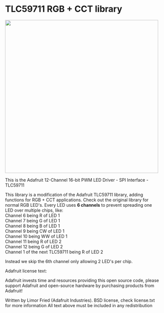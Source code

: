 # TLC59711 RGB + CCT library

<a href="https://www.adafruit.com/product/1455"><img src="assets/board.jpg?raw=true" width="500px"></a>

This is the Adafruit 12-Channel 16-bit PWM LED Driver - SPI Interface - TLC59711

This library is a modification of the Adafruit TLC59711 library, adding functions for RGB + CCT applications. Check out the original library for normal RGB LED's.
Every LED uses **6 channels** to prevent spreading one LED over multiple chips, like: <br>
Channel 6 being R of LED 1 <br>
Channel 7 being G of LED 1 <br>
Channel 8 being B of LED 1 <br>
Channel 9 being CW of LED 1 <br>
Channel 10 being WW of LED 1 <br>
Channel 11 being R of LED 2 <br>
Channel 12 being G of LED 2 <br>
Channel 1 of the next TLC59711 being R of LED 2 <br>

Instead we skip the 6th channel only allowing 2 LED's per chip. 

Adafruit license text:

Adafruit invests time and resources providing this open source code, please support Adafruit and open-source hardware by purchasing products from Adafruit!

Written by Limor Fried (Adafruit Industries). 
BSD license, check license.txt for more information
All text above must be included in any redistribution
